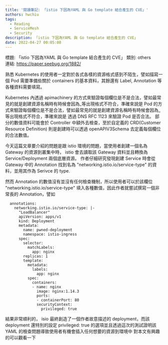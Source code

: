 ```yaml
---
title: '閱讀筆記: 「istio 下因為YAML 與 Go template 結合產生的 CVE」'
authors: hwchiu
tags:
  - Reading
  - ServiceMesh
  - Security
description: 「istio 下因為YAML 與 Go template 結合產生的 CVE」
date: 2022-04-27 00:05:08
---
```


標題: 「istio 下因為YAML 與 Go template 結合產生的 CVE」
類別: others    
連結: https://paper.seebug.org/1882/

熟悉 Kubernetes 的使用者一定對於各式各樣的資源格式感到不陌生，譬如描寫一個 Pod 需要準備些關於 containers 的基本資料，其餘還有 Label, Annotation 等
各種資料需要填寫。

Kubernetes 內透過 apimachinery 的方式來驗證每個欄位是不是合法，譬如最常見的就是創建資源名稱時有時候會因為_等出現格式不符合，準確來說是 Pod 的方式來驗證每個欄位是不是合法，譬如最常見的就是創建資源名稱時有時候會因為_等出現格式不符合，準確來說是
透過 DNS RFC 1123 來驗證 Pod 是否合法。
部分的數值資料可能會於 Controller 中額外去檢查，至於自定義的 CRD(Customer Resource Definition) 則是創建時可以透過 openAPIV3Schema 去定義每個欄位的合法數值。

今天這篇文章要介紹的問題是跟 istio 環境的問題，當使用者創建一個名為 Gateway 的資源到叢集中時， istio 會去讀取該 Gateway 資料並且轉換為 Service/Deployment 兩個底層資源。
作者仔細研究發現創建 Service 時會從 Gateway 中的 Annotation 找到名為 "networking.istio.io/service-type" 的資料，並用其作為 Serivce 的 type.

然而 Annotation 的數值沒有並沒有任何檢查機制，所以使用者可以於該欄位 "networking.istio.io/service-type" 填入各種數值，因此作者就嘗試撰寫一個非常長的 Annotation，譬如
```
  annotations:
    networking.istio.io/service-type: |-
      "LoadBalancer"
      apiVersion: apps/v1
      kind: Deployment
      metadata:
        name: pwned-deployment
        namespace: istio-ingress
      spec:
        selector:
          matchLabels:
            app: nginx
        replicas: 1
        template:
          metadata:
            labels:
              app: nginx
          spec:
            containers:
            - name: nginx
              image: nginx:1.14.3
              ports:
              - containerPort: 80
              securityContext:
                privileged: true
```

結果非常順利的， isio 最終創造了一個作者故意描述的 deployment，而該 deployment 還特別的設定 privileged: true 的選項並且透過這次的測試證明該 YAML 的檢查問題導致使用者有機會插入任何想要的資源到環境中
對本文有興趣的可以觀看一下

